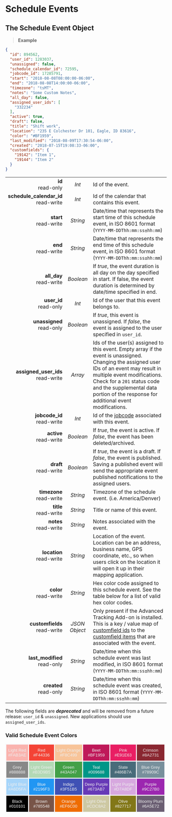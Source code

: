 # Schedule Events
 
## The Schedule Event Object

 > **Example**

```json
{
  "id": 894562,
  "user_id": 1283037,
  "unassigned": false,
  "schedule_calendar_id": 72595,
  "jobcode_id": 17285791,
  "start": "2018-08-08T08:00:00-06:00",
  "end": "2018-08-08T14:00:00-06:00",
  "timezone": "tsMT",
  "notes": "Some Custom Notes",
  "all_day": false,
  "assigned_user_ids": [
    "332234"
  ],
  "active": true,
  "draft": false,
  "title": "Shift work",
  "location": "235 E Colchester Dr 101, Eagle, ID 83616",
  "color": "#BF1959",
  "last_modified": "2018-08-09T17:30:54-06:00",
  "created": "2018-07-15T19:08:33-06:00",
  "customfields": {
    "19142": "Item 1",
    "19144": "Item 2"
  }
}
```

|                |             |             |
| -------------: | :---------: | ----------- |
| **id**<br/>read-only | _Int_ | Id of the event. |
| **schedule_calendar_id**<br/>read-write | _Int_ | Id of the calendar that contains this event. |
| **start**<br/>read-write | _String_ | Date/time that represents the start time of this schedule event, in ISO 8601 format (`YYYY-MM-DDThh:mm:ss±hh:mm`) |
| **end**<br/>read-write | _String_ | Date/time that represents the end time of this schedule event, in ISO 8601 format (`YYYY-MM-DDThh:mm:ss±hh:mm`) |
| **all_day**<br/>read-write | _Boolean_ | If _true_, the event duration is all day on the day specified in start. If false, the event duration is determined by date/time specified in end. |
| **user_id**<br/>read-only | _Int_ | Id of the user that this event belongs to. |
| **unassigned**<br/>read-only | _Boolean_ | If _true_, this event is unassigned. If _false_, the event is assigned to the user specified in `user_id`. |
| **assigned_user_ids**<br/>read-write | _Array_ | Ids of the user(s) assigned to this event. Empty array if the event is unassigned. Changing the assigned user IDs of an event may result in multiple event modifications. Check for a `201` status code and the supplemental data portion of the response for additional event modifications. |
| **jobcode_id**<br/>read-write | _Int_ | Id of the [jobcode](#the-jobcode-object) associated with this event. |
| **active**<br/>read-write | _Boolean_ | If _true_, the event is active. If _false_, the event has been deleted/archived. |
| **draft**<br/>read-write | _Boolean_ | If _true_, the event is a draft. If _false_, the event is published. Saving a published event will send the appropriate event published notifications to the assigned users. |
| **timezone**<br/>read-write | _String_ | Timezone of the schedule event. (i.e. America/Denver) |
| **title**<br/>read-write | _String_ | Title or name of this event. |
| **notes**<br/>read-write | _String_ | Notes associated with the event. |
| **location**<br/>read-write | _String_ | Location of the event. Location can be an address, business name, GPS coordinate, etc., so when users click on the location it will open it up in their mapping application. |
| **color**<br/>read-write | _String_ | Hex color code assigned to this schedule event. See the table below for a list of valid hex color codes. |
| **customfields**<br/>read-write | _JSON Object_ | Only present if the Advanced Tracking Add-on is installed. This is a key / value map of [customfield ids](#the-custom-field-object) to the [customfield items](#the-custom-field-item-object) that are associated with the event. |
| **last_modified**<br/>read-only | _String_ | Date/time when this schedule event was last modified, in ISO 8601 format (`YYYY-MM-DDThh:mm:ss±hh:mm`) |
| **created**<br/>read-only | _String_ | Date/time when this schedule event was created, in ISO 8601 format (`YYYY-MM-DDThh:mm:ss±hh:mm`) |

 <aside class="warning">
 The following fields are <i><b>deprecated</b></i> and will be removed from a future release: <code>user_id</code> & <code>unassigned</code>.  New applications should use <code>assigned_user_ids</code>.
 </aside>

### Valid Schedule Event Colors

<style type="text/css">
.tg  {border-collapse:collapse;border-spacing:0;}
.tg th{font-family:Arial, sans-serif;color:#EEEEEE;font-size:13px;font-weight:normal;padding:10px 5px;border-style:solid;border-width:3px;overflow:hidden;word-break:normal;}
.tg .tg-dftd{background-color:#888888;border-color:#f8f8fa;text-align:center;vertical-align:top}
.tg .tg-jpjs{background-color:#cdc8a2;border-color:#f8f8fa;text-align:center;vertical-align:top}
.tg .tg-uogh{background-color:#827717;border-color:#f8f8fa;text-align:center;vertical-align:top}
.tg .tg-lbn2{background-color:#009688;border-color:#f8f8fa;text-align:center;vertical-align:top}
.tg .tg-ytsj{background-color:#78909c;border-color:#f8f8fa;text-align:center;vertical-align:top}
.tg .tg-889i{background-color:#785548;border-color:#f8f8fa;text-align:center;vertical-align:top}
.tg .tg-yf6p{background-color:#bf1959;border-color:#f8f8fa;text-align:center;vertical-align:top}
.tg .tg-9856{background-color:#2196f3;border-color:#f8f8fa;text-align:center;vertical-align:top}
.tg .tg-pckd{background-color:#d7a8df;border-color:#f8f8fa;text-align:center;vertical-align:top}
.tg .tg-qvnv{background-color:#486b7a;border-color:#f8f8fa;text-align:center;vertical-align:top}
.tg .tg-hr5h{background-color:#673ab7;border-color:#f8f8fa;text-align:center;vertical-align:top}
.tg .tg-s9vl{background-color:#f44336;border-color:#f8f8fa;text-align:center;vertical-align:top}
.tg .tg-c3cy{background-color:#43a047;border-color:#f8f8fa;text-align:center;vertical-align:top}
.tg .tg-qjki{background-color:#a6d5fa;border-color:#f8f8fa;text-align:center;vertical-align:top}
.tg .tg-bk2l{background-color:#8a2731;border-color:#f8f8fa;text-align:center;vertical-align:top}
.tg .tg-rxjo{background-color:#010101;border-color:#f8f8fa;text-align:center;vertical-align:top}
.tg .tg-eh3n{background-color:#3f51b5;border-color:#f8f8fa;text-align:center;vertical-align:top}
.tg .tg-ufl3{background-color:#6a5e72;border-color:#f8f8fa;text-align:center;vertical-align:top}
.tg .tg-79iu{background-color:#b3d9b5;border-color:#f8f8fa;text-align:center;vertical-align:top}
.tg .tg-pa18{background-color:#f8c499;border-color:#f8f8fa;text-align:center;vertical-align:top}
.tg .tg-r4vz{background-color:#fab3ae;border-color:#f8f8fa;text-align:center;vertical-align:top}
.tg .tg-kd0h{background-color:#ef6c00;border-color:#f8f8fa;text-align:center;vertical-align:top}
.tg .tg-db1m{background-color:#e91e63;border-color:#f8f8fa;text-align:center;vertical-align:top}
.tg .tg-6loy{background-color:#9c27b0;border-color:#f8f8fa;text-align:center;vertical-align:top}
</style>
<table class="tg">
  <tr>
	<th class="tg-r4vz">Light Red<br/>#FAB3AE</th>  	
    <th class="tg-s9vl">Red<br/>#F44336</th>
    <th class="tg-pa18">Light Orange<br/>#F8C499</th>
    <th class="tg-yf6p">Beet<br/>#BF1959</th>
    <th class="tg-db1m">Pink<br/>#E91E63</th>
    <th class="tg-bk2l">Crimson<br/>#8A2731</th>
  </tr>
  <tr>
    <th class="tg-dftd">Grey<br/>#888888</th>
    <th class="tg-79iu">Light Green<br/>#B3D9B5</th>
    <th class="tg-c3cy">Green<br/>#43A047</th>
    <th class="tg-lbn2">Teal<br/>#009688</th>
    <th class="tg-qvnv">Slate<br/>#486B7A</th>
    <th class="tg-ytsj">Blue Grey<br/>#78909C</th>
  </tr>
  <tr>
    <th class="tg-qjki">Light Blue<br/>#A6D5FA</th>
    <th class="tg-9856">Blue<br/>#2196F3</th>
    <th class="tg-eh3n">Indigo<br/>#3F51B5</th>
    <th class="tg-hr5h">Deep Purple<br/>#673AB7</th>
    <th class="tg-pckd">Light Purple<br/>#D7A8DF</th>
    <th class="tg-6loy">Purple<br/>#9C27B0</th>
  </tr>
  <tr>
    <th class="tg-rxjo">Black<br/>#010101</th>
    <th class="tg-889i">Brown<br/>#785548</th>
    <th class="tg-kd0h">Orange<br/>#EF6C00</th>
    <th class="tg-jpjs">Light Olive<br/>#CDC8A2</th>
    <th class="tg-uogh">Olive<br/>#827717</th>
    <th class="tg-ufl3">Bloomy Plum<br/>#6A5E72</th>
  </tr>
</table>


